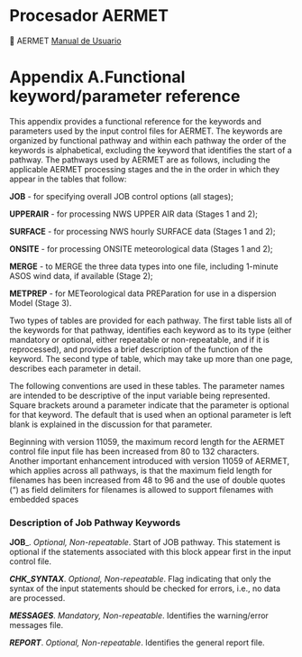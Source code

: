 # Procesador AERMET


:camel:
AERMET [Manual de Usuario](https://gaftp.epa.gov/Air/aqmg/SCRAM/models/met/aermet/aermet_userguide.pd)

# Appendix A.Functional keyword/parameter reference

This appendix provides a functional reference for the keywords and parameters 
used by the input control files for AERMET. The keywords are organized 
by functional pathway and within each pathway the order of the keywords 
is alphabetical, excluding the keyword that identifies the start of a 
pathway.  The pathways used by AERMET are as follows, including the 
applicable AERMET processing stages and the in the order in which they 
appear in the tables that follow: 

**JOB** - for specifying overall JOB control options (all stages); 

**UPPERAIR** -   for processing NWS UPPER AIR data (Stages 1 and 2); 

**SURFACE** -    for processing NWS hourly SURFACE data (Stages 1 and 2); 

**ONSITE** - for processing ONSITE meteorological data (Stages 1 and 2);

**MERGE** - to MERGE the three data types into one file, including 1-minute 
ASOS wind data, if available (Stage 2); 

**METPREP** -   for METeorological data PREParation for use in a 
dispersion Model (Stage 3). 

Two types of tables are provided for each pathway.  The first table lists 
all of the keywords for that pathway, identifies each keyword as to its 
type (either mandatory or optional, either repeatable or non-repeatable, 
and if it is reprocessed), and provides a brief description of the 
function of the keyword.  The second type of table, which may take 
up more than one page, describes each parameter in detail. 

The following conventions are used in these tables.  The parameter 
names are intended to be descriptive of the input variable being 
represented.  Square brackets around a parameter indicate that the 
parameter is optional for that keyword.  The default that is used 
when an optional parameter is left blank is explained in the 
discussion for that parameter.

Beginning with version 11059, the maximum record length for the AERMET 
control file input file has been increased from 80 to 132 characters.  
Another important enhancement introduced with version 11059 of AERMET, 
which applies across all pathways, is that the maximum field length 
for filenames has been increased from 48 to 96 and the use of double 
quotes (“) as field delimiters for filenames is allowed to support 
filenames with embedded spaces

### Description of Job Pathway Keywords


__JOB___. _Optional, Non-repeatable_.  Start of JOB pathway.  This statement is optional if the statements associated with this block appear first in the input control file.

___CHK_SYNTAX___. _Optional, Non-repeatable_.  Flag indicating that only the syntax of the input statements should be checked for errors, i.e., no data are processed.

___MESSAGES___. _Mandatory, Non-repeatable_.  Identifies the warning/error messages file.

___REPORT___. _Optional, Non-repeatable_.  Identifies the general report file.

